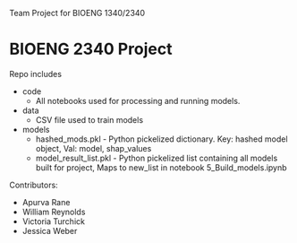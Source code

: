 Team Project for BIOENG 1340/2340 

# BIOENG 2340 Project

Repo includes 
- code
    - All notebooks used for processing and running models. 
- data
    - CSV file used to train models
- models
    - hashed_mods.pkl - Python pickelized dictionary. Key: hashed model object, Val: model, shap_values
    - model_result_list.pkl - Python pickelized list containing all models built for project, Maps to new_list in notebook 5_Build_models.ipynb

Contributors:
- Apurva Rane
- William Reynolds
- Victoria Turchick
- Jessica Weber

